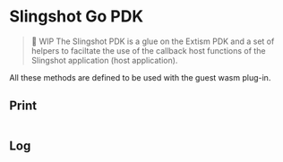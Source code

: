 # Slingshot Go PDK

> 🚧 WIP
The Slingshot PDK is a glue on the Extism PDK and a set of helpers to faciltate the use of the callback host functions of the Slingshot application (host application).

All these methods are defined to be used with the guest wasm plug-in.

## Print

```golang

```

## Log

```golang

```
